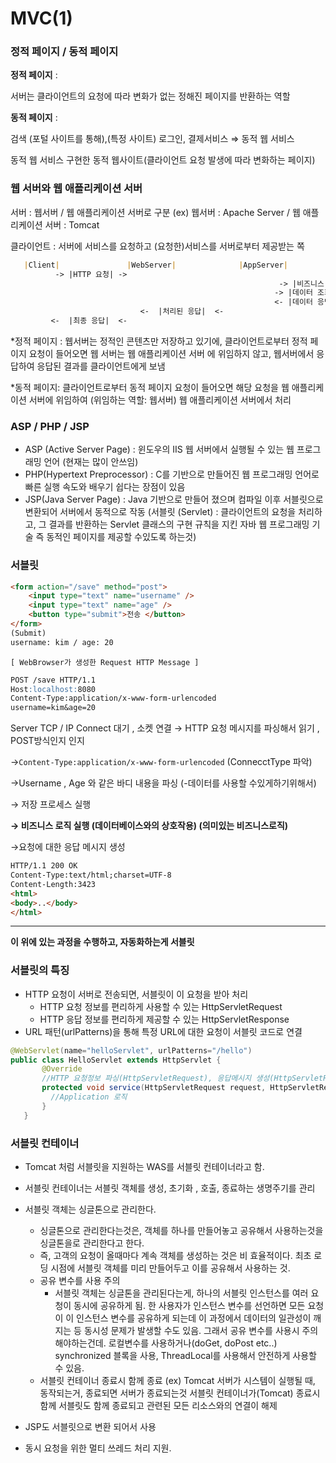 # MVC(1)

### 정적 페이지 / 동적 페이지

**정적 페이지** : 

서버는 클라이언트의 요청에 따라 변화가 없는 정해진 페이지를 반환하는 역할

**동적 페이지** : 

검색 (포털 사이트를 통해),(특정 사이트) 로그인, 결제서비스  ⇒ 동적 웹 서비스

동적 웹 서비스 구현한 동적 웹사이트(클라이언트 요청 발생에 따라 변화하는 페이지)

### 웹 서버와 웹 애플리케이션 서버

서버 : 웹서버 /  웹 애플리케이션 서버로 구분
(ex) 웹서버 : Apache Server / 웹 애플리케이션 서버 : Tomcat

클라이언트 : 서버에 서비스를 요청하고 (요청한)서비스를 서버로부터 제공받는 쪽

```markdown
   |Client|               |WebServer|              |AppServer|          |Database|
          -> |HTTP 요청| ->
															-> |비즈니스 로직 처리 요청| -> 
                                                           -> |데이터 조회 요청| ->
                                                           <- |데이터 응답| <-
                             <-  |처리된 응답|  <-
         <-  |최종 응답|  <-                     
```

*정적 페이지 : 웹서버는 정적인 콘텐츠만 저장하고 있기에, 클라이언트로부터 정적 페이지 요청이 들어오면 웹 서버는 웹 애플리케이션 서버 에 위임하지 않고, 웹서버에서 응답하여 응답된 결과를 클라이언트에게 보냄

*동적 페이지: 클라이언트로부터 동적 페이지 요청이 들어오면 해당 요청을 웹 애플리케이션 서버에 위임하여 (위임하는 역할: 웹서버) 웹 애플리케이션 서버에서 처리

### ASP / PHP / JSP

- ASP (Active Server Page) 
: 윈도우의 IIS 웹 서버에서 실행될 수 있는 웹 프로그래밍 언어 (현재는 많이 안쓰임)
- PHP(Hypertext Preprocessor)
: C를 기반으로 만들어진 웹 프로그래밍 언어로 빠른 실행 속도와 배우기 쉽다는 장점이 있음
- JSP(Java Server Page)
: Java 기반으로 만들어 졌으며 컴파일 이후 서블릿으로 변환되어 서버에서 동적으로 작동
(서블릿 (Servlet) : 클라이언트의 요청을 처리하고, 그 결과를 반환하는 Servlet 클래스의 구현 규칙을
 지킨 자바 웹 프로그래밍 기술 즉  동적인 페이지를 제공할 수있도록 하는것)
### 서블릿

```html
<form action="/save" method="post">
	<input type="text" name="username" />
	<input type="text" name="age" />
	<button type="submit">전송 </button>
</form>
(Submit)
username: kim / age: 20 
```

`[ WebBrowser가 생성한 Request HTTP Message ]`

```markdown
POST /save HTTP/1.1
Host:localhost:8080
Content-Type:application/x-www-form-urlencoded
username=kim&age=20
```

Server TCP / IP Connect 대기 , 소켓 연결 → HTTP 요청 메시지를 파싱해서 읽기 , POST방식인지 인지 

→`Content-Type:application/x-www-form-urlencoded` (ConnecctType 파악)

→Username , Age 와 같은 바디 내용을 파싱 (-데이터를 사용할 수있게하기위해서)

→ 저장 프로세스 실행

**→ 비즈니스 로직 실행 (데이터베이스와의 상호작용) (의미있는 비즈니스로직)**

→요청에 대한 응답 메시지 생성

```markdown
HTTP/1.1 200 OK
Content-Type:text/html;charset=UTF-8
Content-Length:3423
<html>
<body>..</body>
</html>
```

---

**이 위에 있는 과정을 수행하고, 자동화하는게 서블릿**

### 서블릿의 특징

- HTTP 요청이 서버로 전송되면, 서블릿이 이 요청을 받아 처리
    - HTTP 요청 정보를 편리하게 사용할 수 있는 HttpServletRequest
    - HTTP 응답 정보를 편리하게 제공할 수 있는 HttpServletResponse
- URL 패턴(urlPatterns)을 통해 특정 URL에 대한 요청이 서블릿 코드로 연결

```java
@WebServlet(name="helloServlet", urlPatterns="/hello")
public class HelloServlet extends HttpServlet {
       @Override
       //HTTP 요청정보 파싱(HttpServletRequest), 응답메시지 생성(HttpServletResp
       protected void service(HttpServletRequest request, HttpServletResponse response) {
         //Application 로직
       }
   }
```

### 서블릿 컨테이너

- Tomcat 처럼 서블릿을 지원하는 WAS를 서블릿 컨테이너라고 함.
- 서블릿  컨테이너는 서블릿 객체를 생성, 초기화 , 호출, 종료하는 생명주기를 관리
- 서블릿 객체는 싱글톤으로 관리한다.
    - 싱글톤으로 관리한다는것은, 객체를 하나를 만들어놓고 공유해서 사용하는것을 싱글톤을로 관리한다고 한다.
    - 즉, 고객의 요청이 올때마다 계속 객체를 생성하는 것은 비 효율적이다. 최초 로딩 시점에 서블릿 객체를 미리 만들어두고 이를 공유해서 사용하는 것.
    - 공유 변수를 사용 주의
        - 서블릿 객체는 싱글톤을 관리된다는게, 하나의 서블릿 인스턴스를 여러 요청이 동시에 공유하게 됨.
        한 사용자가 인스턴스 변수를 선언하면 모든 요청이 이 인스턴스 변수를 공유하게 되는데 이 과정에서 데이터의 일관성이 깨지는 등 동시성 문제가 발생할 수도 있음. 
        그래서 공유 변수를 사용시 주의해야하는건데. 로컬변수를 사용하거나(doGet, doPost etc..)
        synchronized 블록을 사용, ThreadLocal를 사용해서 안전하게 사용할 수 있음.
    - 서블릿 컨테이너 종료시 함께 종료 
    (ex) Tomcat 서버가 시스템이 실행될 때, 동작되는거, 종료되면 서버가 종료되는것 
    서블릿 컨테이너가(Tomcat) 종료시 함께 서블릿도 함께 종료되고 관련된 모든 리소스와의 연결이 해제
    
- JSP도 서블릿으로 변환 되어서 사용
- 동시 요청을 위한 멀티 쓰레드 처리 지원.